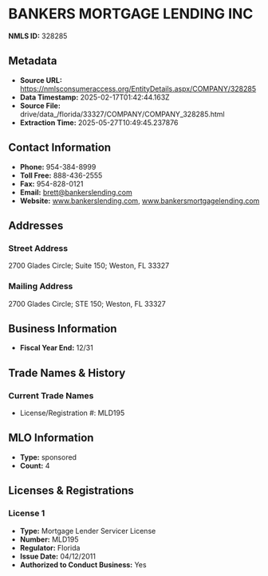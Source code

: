 # BANKERS MORTGAGE LENDING INC

**NMLS ID:** 328285

## Metadata
- **Source URL:** https://nmlsconsumeraccess.org/EntityDetails.aspx/COMPANY/328285
- **Data Timestamp:** 2025-02-17T01:42:44.163Z
- **Source File:** drive/data_/florida/33327/COMPANY/COMPANY_328285.html
- **Extraction Time:** 2025-05-27T10:49:45.237876

## Contact Information
- **Phone:** 954-384-8999
- **Toll Free:** 888-436-2555
- **Fax:** 954-828-0121
- **Email:** brett@bankerslending.com
- **Website:** www.bankerslending.com, www.bankersmortgagelending.com

## Addresses
### Street Address
2700 Glades Circle; Suite 150; Weston, FL 33327

### Mailing Address
2700 Glades Circle; STE 150; Weston, FL 33327

## Business Information
- **Fiscal Year End:** 12/31

## Trade Names & History
### Current Trade Names
- License/Registration #: MLD195

## MLO Information
- **Type:** sponsored
- **Count:** 4

## Licenses & Registrations

### License 1
- **Type:** Mortgage Lender Servicer License
- **Number:** MLD195
- **Regulator:** Florida
- **Issue Date:** 04/12/2011
- **Authorized to Conduct Business:** Yes
